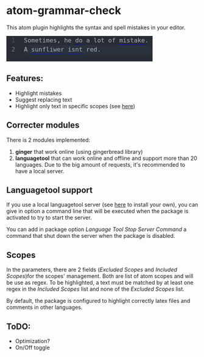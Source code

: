 # atom-grammar-check

This atom plugin highlights the syntax and spell mistakes in your editor.

![Small illustration](ressources/demo.png)

## Features:

* Highlight mistakes
* Suggest replacing text
* Highlight only text in specific scopes (see [here](#scopes))

## Correcter modules

There is 2 modules implemented:

1. **ginger** that work online (using gingerbread library)
2. **languagetool** that can work online and offline and support more than 20 languages. Due to the big amount of
   requests, it's recommended to have a local server.

## Languagetool support

If you use a local languagetool server (see [here](https://dev.languagetool.org/http-server.html) to install your own),
you can give in option a command line that will be executed when the package is activated to try to start the server.

You can add in package option *Language Tool Stop Server Command* a command that shut down the server when the package is disabled.

## Scopes

In the parameters, there are 2 fields (*Excluded Scopes* and *Included Scopes*)for the scopes' management. Both are list
of atom scopes and will be use as regex. To be highlighted, a text must be matched by at least one regex in the 
*Included Scopes* list and none of the *Excluded Scopes* list.

By default, the package is configured to highlight correctly latex files and comments in other languages.

## ToDO:

* Optimization?
* On/Off toggle
